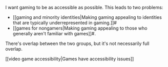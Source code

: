 I want gaming to be as accessible as possible. This leads to two problems:

 - [[gaming and minority identities|Making gaming appealing to identities that are typically underrepresented in gaming.]]#
 - [[games for nongamers|Making gaming appealing to those who generally aren't familiar with games]]#.

There's overlap between the two groups, but it's not necessarily full overlap.

[[video game accessibility|Games have accessibility issues]]
